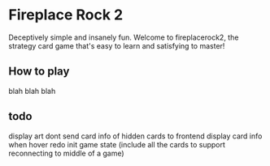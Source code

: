 # Fireplace Rock 2
Deceptively simple and insanely fun. Welcome to fireplacerock2, the strategy card game that's easy to learn and satisfying to master!

## How to play

blah blah blah


## todo

display art
dont send card info of hidden cards to frontend
display card info when hover
redo init game state (include all the cards to support reconnecting to middle of a game)

